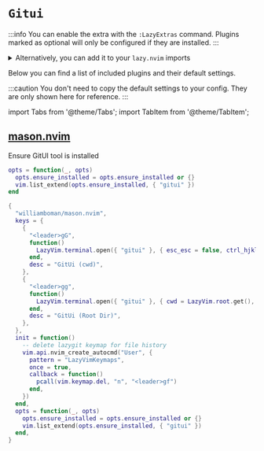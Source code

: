 # `Gitui`

<!-- plugins:start -->

:::info
You can enable the extra with the `:LazyExtras` command.
Plugins marked as optional will only be configured if they are installed.
:::

<details>
<summary>Alternatively, you can add it to your <code>lazy.nvim</code> imports</summary>

```lua title="lua/config/lazy.lua" {4}
require("lazy").setup({
  spec = {
    { "LazyVim/LazyVim", import = "lazyvim.plugins" },
    { import = "lazyvim.plugins.extras.util.gitui" },
    { import = "plugins" },
  },
})
```

</details>

Below you can find a list of included plugins and their default settings.

:::caution
You don't need to copy the default settings to your config.
They are only shown here for reference.
:::

import Tabs from '@theme/Tabs';
import TabItem from '@theme/TabItem';

## [mason.nvim](https://github.com/williamboman/mason.nvim)

 Ensure GitUI tool is installed


<Tabs>

<TabItem value="opts" label="Options">

```lua
opts = function(_, opts)
  opts.ensure_installed = opts.ensure_installed or {}
  vim.list_extend(opts.ensure_installed, { "gitui" })
end
```

</TabItem>


<TabItem value="code" label="Full Spec">

```lua
{
  "williamboman/mason.nvim",
  keys = {
    {
      "<leader>gG",
      function()
        LazyVim.terminal.open({ "gitui" }, { esc_esc = false, ctrl_hjkl = false })
      end,
      desc = "GitUi (cwd)",
    },
    {
      "<leader>gg",
      function()
        LazyVim.terminal.open({ "gitui" }, { cwd = LazyVim.root.get(), esc_esc = false, ctrl_hjkl = false })
      end,
      desc = "GitUi (Root Dir)",
    },
  },
  init = function()
    -- delete lazygit keymap for file history
    vim.api.nvim_create_autocmd("User", {
      pattern = "LazyVimKeymaps",
      once = true,
      callback = function()
        pcall(vim.keymap.del, "n", "<leader>gf")
      end,
    })
  end,
  opts = function(_, opts)
    opts.ensure_installed = opts.ensure_installed or {}
    vim.list_extend(opts.ensure_installed, { "gitui" })
  end,
}
```

</TabItem>

</Tabs>

<!-- plugins:end -->
